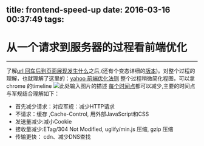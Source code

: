 title: frontend-speed-up
date: 2016-03-16 00:37:49
tags:
---
# 从一个请求到服务器的过程看前端优化
---
了解[url 回车后到页面展现发生什么][1]之后,(还有个变态详细的[版本][2])。对整个过程的理解，也就理解了这里的：[yahoo 前端优化法则][3]
整个过程稍微简化程图，可以拿chrome 的timeline 
![此处输入图片的描述][4]
[每个时间点][5]都可以减少,主要的时间点与军规结合理解如下：

 - 首先减少请求：对应军规：减少HTTP请求
 - 不请求：缓存 ,Cache-Control, 用外部JavaScript和CSS
 - 发送量减少:减小Cookie
 - 接收量减少:ETag/304 Not Modified, uglify/min.js 压缩, gzip 压缩
 - 传输更快： cdn、减少DNS查找


  [1]: http://blog.aijc.net/server/2015/11/03/%E4%BB%8E%E8%BE%93%E5%85%A5URL%E5%88%B0%E9%A1%B5%E9%9D%A2%E5%8A%A0%E8%BD%BD%E5%AE%8C%E7%9A%84%E8%BF%87%E7%A8%8B%E4%B8%AD%E9%83%BD%E5%8F%91%E7%94%9F%E4%BA%86%E4%BB%80%E4%B9%88%E4%BA%8B%E6%83%85/
  [2]: http://fex.baidu.com/blog/2014/05/what-happen/
  [3]: http://www.html-js.com/article/Front-end-performance-optimization-YAHOO-34-performance-rule%203032
  [4]: http://7xk67t.com1.z0.glb.clouddn.com/timeline.png
  [5]: https://developers.google.com/web/tools/chrome-devtools/profile/network-performance/resource-loading#view-network-timing-details-for-a-specific-resource
